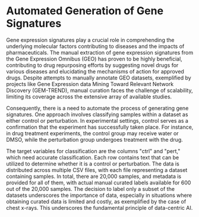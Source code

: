 # Automated Generation of Gene Signatures
Gene expression signatures play a crucial role in comprehending the underlying molecular factors contributing to diseases and the impacts of pharmaceuticals. The manual extraction of gene expression signatures from the Gene Expression Omnibus (GEO) has proven to be highly beneficial, contributing to drug repurposing efforts by suggesting novel drugs for various diseases and elucidating the mechanisms of action for approved drugs. Despite attempts to manually annotate GEO datasets, exemplified by projects like Gene Expression data Mining Toward Relevant Network Discovery (GEM-TREND), manual curation faces the challenge of scalability, limiting its coverage across the extensive array of available studies.

Consequently, there is a need to automate the process of generating gene signatures. One approach involves classifying samples within a dataset as either control or perturbation. In experimental settings, control serves as a confirmation that the experiment has successfully taken place. For instance, in drug treatment experiments, the control group may receive water or DMSO, while the perturbation group undergoes treatment with the drug.

The target variables for classification are the columns "ctrl" and "pert," which need accurate classification. Each row contains text that can be utilized to determine whether it is a control or perturbation. The data is distributed across multiple CSV files, with each file representing a dataset containing samples. In total, there are 20,000 samples, and metadata is provided for all of them, with actual manual curated labels available for 600 out of the 20,000 samples. The decision to label only a subset of the datasets underscores the importance of data, especially in situations where obtaining curated data is limited and costly, as exemplified by the case of chest x-rays. This underscores the fundamental principle of data-centric AI.